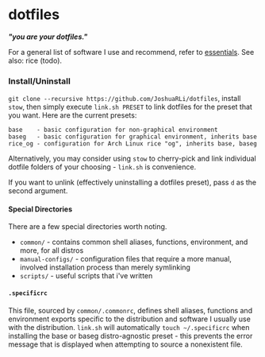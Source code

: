 # dotfiles

***"you are your dotfiles."***

For a general list of software I use and recommend, refer to [essentials](https://github.com/JoshuaRLi/essentials). See also: rice (todo).


### Install/Uninstall

`git clone --recursive https://github.com/JoshuaRLi/dotfiles`, install `stow`, then simply execute `link.sh PRESET` to link dotfiles for the preset that you want. Here are the current presets:

```
base    - basic configuration for non-graphical environment
baseg   - basic configuration for graphical environment, inherits base
rice_og - configuration for Arch Linux rice "og", inherits base, baseg
```

Alternatively, you may consider using `stow` to cherry-pick and link individual dotfile folders of your choosing - `link.sh` is convenience.

If you want to unlink (effectively uninstalling a dotfiles preset), pass `d` as the second argument.


#### Special Directories

There are a few special directories worth noting.

* `common/` - contains common shell aliases, functions, environment, and more, for all distros
* `manual-configs/` - configuration files that require a more manual, involved installation process than merely symlinking
* `scripts/` - useful scripts that i've written


#### `.specificrc`

This file, sourced by `common/.commonrc`, defines shell aliases, functions and environment exports specific to the distribution and software I usually use with the distribution. `link.sh` will automatically `touch ~/.specificrc` when installing the base or baseg distro-agnostic preset - this prevents the error message that is displayed when attempting to source a nonexistent file.

